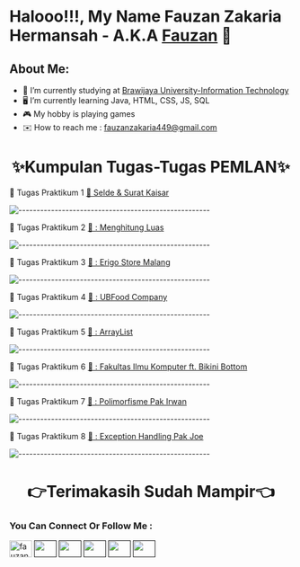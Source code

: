 # Halooo!!!, My Name Fauzan Zakaria Hermansah - A.K.A [Fauzan](https://www.instagram.com/fauzan.hermansah) 👋
## About Me:
- 🏢 I’m currently studying at [Brawijaya University-Information Technology](https://filkom.ub.ac.id/s1-ti/) 
- 🖥️ I’m currently learning Java, HTML, CSS, JS, SQL
- 🎮 My hobby is playing games
- ✉️ How to reach me : fauzanzakaria449@gmail.com

<h1 align="center">✨Kumpulan Tugas-Tugas PEMLAN✨</h1>

📁 Tugas Praktikum 1
[📝 Selde & Surat Kaisar](https://github.com/fauzanzakaria/UAP-KINERJA/tree/main/Tugas1)

![-----------------------------------------------------](https://raw.githubusercontent.com/andreasbm/readme/master/assets/lines/aqua.png)

📁 Tugas Praktikum 2
[📝 : Menghitung Luas](https://github.com/fauzanzakaria/UAP-KINERJA/tree/main/Tugas2)

![-----------------------------------------------------](https://raw.githubusercontent.com/andreasbm/readme/master/assets/lines/aqua.png)

📁 Tugas Praktikum 3
[📝 : Erigo Store Malang](https://github.com/fauzanzakaria/UAP-KINERJA/tree/main/Tugas3)

![-----------------------------------------------------](https://raw.githubusercontent.com/andreasbm/readme/master/assets/lines/aqua.png)

📁 Tugas Praktikum 4
[📝 : UBFood Company](https://github.com/fauzanzakaria/UAP-KINERJA/tree/main/Tugas4)

![-----------------------------------------------------](https://raw.githubusercontent.com/andreasbm/readme/master/assets/lines/aqua.png)

📁 Tugas Praktikum 5
[📝 : ArrayList](https://github.com/fauzanzakaria/UAP-KINERJA/tree/main/Tugas5)

![-----------------------------------------------------](https://raw.githubusercontent.com/andreasbm/readme/master/assets/lines/aqua.png)

📁 Tugas Praktikum 6
[📝 : Fakultas Ilmu Komputer ft. Bikini Bottom](https://github.com/fauzanzakaria/UAP-KINERJA/tree/main/Tugas6)

![-----------------------------------------------------](https://raw.githubusercontent.com/andreasbm/readme/master/assets/lines/aqua.png)

📁 Tugas Praktikum 7
[📝 : Polimorfisme Pak Irwan](https://github.com/fauzanzakaria/UAP-KINERJA/tree/main/Tugas7)

![-----------------------------------------------------](https://raw.githubusercontent.com/andreasbm/readme/master/assets/lines/aqua.png)

📁 Tugas Praktikum 8
[📝 : Exception Handling Pak Joe](https://github.com/fauzanzakaria/UAP-KINERJA/tree/main/Tugas8)

![-----------------------------------------------------](https://raw.githubusercontent.com/andreasbm/readme/master/assets/lines/aqua.png)

<h1 align="center">👉Terimakasih Sudah Mampir👈</h1>


### You Can Connect Or Follow Me :
<a href="https://instagram.com/fauzan.hermansah" target="blank"><img align="center" src="https://cdn.jsdelivr.net/npm/simple-icons@3.0.1/icons/instagram.svg" alt="fauzan.hermansah" height="30" width="40" /></a>
<a href="" target="blank"><img align="center" src="https://cdn.jsdelivr.net/npm/simple-icons@3.0.1/icons/linkedin.svg" alt="" height="30" width="40" /></a>
<a href="" target="blank"><img align="center" src="https://cdn.jsdelivr.net/npm/simple-icons@3.0.1/icons/facebook.svg" alt="" height="30" width="40" /></a>
<a href="" target="blank"><img align="center" src="https://cdn.jsdelivr.net/npm/simple-icons@3.0.1/icons/twitter.svg" alt="" height="30" width="40" /></a>
<a href="" target="blank"><img align="center" src="https://cdn.jsdelivr.net/npm/simple-icons@3.0.1/icons/gmail.svg" alt="" height="30" width="40" /></a>
<a href="" target="blank"><img align="center" src="https://cdn.jsdelivr.net/npm/simple-icons@3.0.1/icons/whatsapp.svg" alt="" height="30" width="40" /></a>
